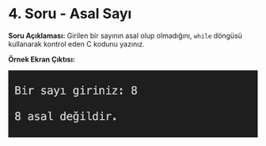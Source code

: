 # 4. Soru - Asal Sayı

**Soru Açıklaması:**
Girilen bir sayının asal olup olmadığını, `while` döngüsü kullanarak kontrol eden C kodunu yazınız.

**Örnek Ekran Çıktısı:**

![alt text](../Ekran-Çıktıları/Ekran-Resmi_04.png)
